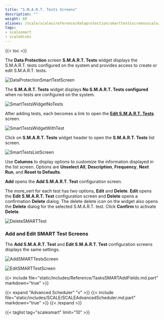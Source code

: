 ```yaml
---
title: "S.M.A.R.T. Tests Screens"
description: ""
weight: 60
aliases: /scale/scaleuireference/dataprotection/smarttestsscreensscale/
tags:
- scalesmart
- scaledisks
---
```


{{< toc >}}


The **Data Protection** screen **S.M.A.R.T. Tests** widget displays the S.M.A.R.T. tests configured on the system and provides access to create or edit S.M.A.R.T. tests.

![DataProtectionSmartTestScreen](/images/SCALE/22.02/DataProtectionSmartTestScreen.png "Data Protection S.M.A.R.T. Tests")

The **S.M.A.R.T. Tests** widget displays **No S.M.A.R.T. Tests configured** when no tests are configured on the system.

![SmartTestsWidgetNoTests](/images/SCALE/22.02/SmartTestsWidgetNoTests.png "S.M.A.R.T. Tests Widget No Tests")

After adding tests, each becomes a link to open the **[Edit S.M.A.R.T. Tests](#add-and-edit-smart-test-screens)** screen.

![SmartTestsWidgetWithTest](/images/SCALE/22.02/SmartTestsWidgetWithTest.png "S.M.A.R.T. Test Widget with Test")

Click on **S.M.A.R.T. Tests** widget header to open the **S.M.A.R.T. Tests** list screen.

![SmartTestsListScreen](/images/SCALE/22.02/SmartTestsListScreen.png "S.M.A.R.T. Tests List")

Use **Columns** to display options to customize the information displayed in the list screen. Options are **Unselect All**, **Description**, **Frequency**, **Next Run**, and **Reset to Defaults**.

**Add** opens the **Add S.M.A.R.T. Test** configuration screen.

The <span class="material-icons">more_vert</span> for each test has two options, **Edit** and **Delete**. 
**Edit** opens the **Edit S.M.A.R.T. Test** configuration screen and **Delete** opens a confirmation **Delete** dialog. 
The <span class="material-icons">delete</span> delete icon on the widget also opens the **Delete** dialog for the selected S.M.A.R.T. test. Click **Confirm** to activate **Delete**.

![DeleteSMARTTest](/images/SCALE/22.02/DeleteSMARTTest.png "Delete S.M.A.R.T. Test")

### Add and Edit SMART Test Screens
The **Add S.M.A.R.T. Test** and **Edit S.M.A.R.T. Test** configuration screens displays the same settings.

![AddSMARTTestsScreen](/images/SCALE/22.02/AddSMARTTestsScreen.png "Add S.M.A.R.T. Test")

![EditSMARTTestScreen](/images/SCALE/22.02/EditSMARTTestScreen.png "Edit S.M.A.R.T. Test")

{{< include file="static/includes/Reference/TasksSMARTAddFields.md.part" markdown="true" >}}

{{< expand "Advanced Scheduler" "v" >}}
{{< include file="static/includes/SCALE/SCALEAdvancedScheduler.md.part" markdown="true" >}}
{{< /expand >}}

{{< taglist tag="scalesmart" limit="10" >}}